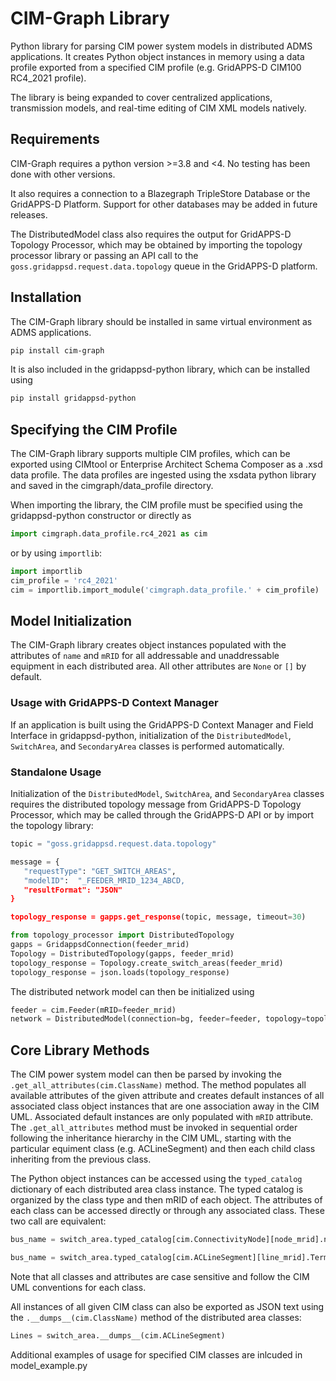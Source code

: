 # CIM-Graph Library

Python library for parsing CIM power system models in distributed ADMS applications. It creates Python object instances in memory using a data profile exported from a specified CIM profile (e.g. GridAPPS-D CIM100 RC4_2021 profile).

The library is being expanded to cover centralized applications, transmission models, and real-time editing of CIM XML models natively.

## Requirements

CIM-Graph requires a python version >=3.8 and <4. No testing has been done with other versions.

It also requires a connection to a Blazegraph TripleStore Database or the GridAPPS-D Platform. Support for other databases may be added in future releases.

The DistributedModel class also requires the output for GridAPPS-D Topology Processor, which may be obtained by importing the topology processor library or passing an API call to the `goss.gridappsd.request.data.topology` queue in the GridAPPS-D platform.

## Installation

The CIM-Graph library should be installed in same virtual environment as ADMS applications.

```bash
pip install cim-graph
```

It is also included in the gridappsd-python library, which can be installed using

```bash
pip install gridappsd-python
```

## Specifying the CIM Profile

The CIM-Graph library supports multiple CIM profiles, which can be exported using CIMtool or Enterprise Architect Schema Composer as a .xsd data profile. The data profiles are ingested using the xsdata python library and saved in the cimgraph/data_profile directory.

When importing the library, the CIM profile must be specified using the gridappsd-python constructor or directly as

```python
import cimgraph.data_profile.rc4_2021 as cim
```

or by using `importlib`:

```python
import importlib
cim_profile = 'rc4_2021'
cim = importlib.import_module('cimgraph.data_profile.' + cim_profile)
```

## Model Initialization

The CIM-Graph library creates object instances populated with the attributes of `name` and `mRID` for all addressable and unaddressable equipment in each distributed area. All other attributes are `None` or `[]` by default.

### Usage with GridAPPS-D Context Manager

If an application is built using the GridAPPS-D Context Manager and Field Interface in gridappsd-python, initialization of the `DistributedModel`, `SwitchArea`, and `SecondaryArea` classes is performed automatically.

### Standalone Usage

Initialization of the `DistributedModel`, `SwitchArea`, and `SecondaryArea` classes requires the distributed topology message from GridAPPS-D Topology Processor, which may be called through the GridAPPS-D API or by import the topology library:

```python
topic = "goss.gridappsd.request.data.topology"

message = {
   "requestType": "GET_SWITCH_AREAS",
   "modelID":  "_FEEDER_MRID_1234_ABCD,
   "resultFormat": "JSON"
}

topology_response = gapps.get_response(topic, message, timeout=30)
```

```python
from topology_processor import DistributedTopology
gapps = GridappsdConnection(feeder_mrid)
Topology = DistributedTopology(gapps, feeder_mrid)
topology_response = Topology.create_switch_areas(feeder_mrid)
topology_response = json.loads(topology_response)
```

The distributed network model can then be initialized using

```python
feeder = cim.Feeder(mRID=feeder_mrid)
network = DistributedModel(connection=bg, feeder=feeder, topology=topology_response['feeders'])
```

## Core Library Methods

The CIM power system model can then be parsed by invoking the `.get_all_attributes(cim.ClassName)` method. The method populates all available attributes of the given attribute and creates default instances of all associated class object instances that are one association away in the CIM UML. Associated default instances are only populated with `mRID` attribute. The `.get_all_attributes` method must be invoked in sequential order following the inheritance hierarchy in the CIM UML, starting with the particular equiment class (e.g. ACLineSegment) and then each child class inheriting from the previous class.

The Python object instances can be accessed using the `typed_catalog` dictionary of each distributed area class instance. The typed catalog is organized by the class type and then mRID of each object. The attributes of each class can be accessed directly or through any associated class. These two call are equivalent:

```python
bus_name = switch_area.typed_catalog[cim.ConnectivityNode][node_mrid].name
```

```python
bus_name = switch_area.typed_catalog[cim.ACLineSegment][line_mrid].Terminals[0].ConnectivityNode.name
```

Note that all classes and attributes are case sensitive and follow the CIM UML conventions for each class.

All instances of all given CIM class can also be exported as JSON text using the `.__dumps__(cim.ClassName)` method of the distributed area classes:

```python
Lines = switch_area.__dumps__(cim.ACLineSegment)
```

Additional examples of usage for specified CIM classes are inlcuded in model_example.py

